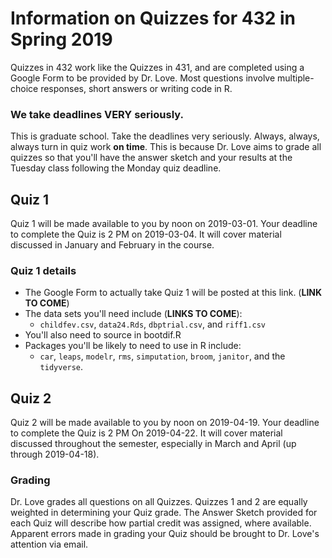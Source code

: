 # Information on Quizzes for 432 in Spring 2019

Quizzes in 432 work like the Quizzes in 431, and are completed using a Google Form to be provided by Dr. Love. Most questions involve multiple-choice responses, short answers or writing code in R.

### We take deadlines VERY seriously.

This is graduate school. Take the deadlines very seriously. Always, always, always turn in quiz work **on time**. This is because Dr. Love aims to grade all quizzes so that you'll have the answer sketch and your results at the Tuesday class following the Monday quiz deadline.

## Quiz 1

Quiz 1 will be made available to you by noon on 2019-03-01. Your deadline to complete the Quiz is 2 PM on 2019-03-04. It will cover material discussed in January and February in the course.

### Quiz 1 details

- The Google Form to actually take Quiz 1 will be posted at this link. (**LINK TO COME**)
- The data sets you'll need include (**LINKS TO COME**):
    - `childfev.csv`, `data24.Rds`, `dbptrial.csv`, and `riff1.csv`
- You'll also need to source in bootdif.R
- Packages you'll be likely to need to use in R include:
    - `car`, `leaps`, `modelr`, `rms`, `simputation`, `broom`, `janitor`, and the `tidyverse`.

## Quiz 2 

Quiz 2 will be made available to you by noon on 2019-04-19. Your deadline to complete the Quiz is 2 PM On 2019-04-22. It will cover material discussed throughout the semester, especially in March and April (up through 2019-04-18).

### Grading

Dr. Love grades all questions on all Quizzes. Quizzes 1 and 2 are equally weighted in determining your Quiz grade. The Answer Sketch provided for each Quiz will describe how partial credit was assigned, where available. Apparent errors made in grading your Quiz should be brought to Dr. Love's attention via email.
